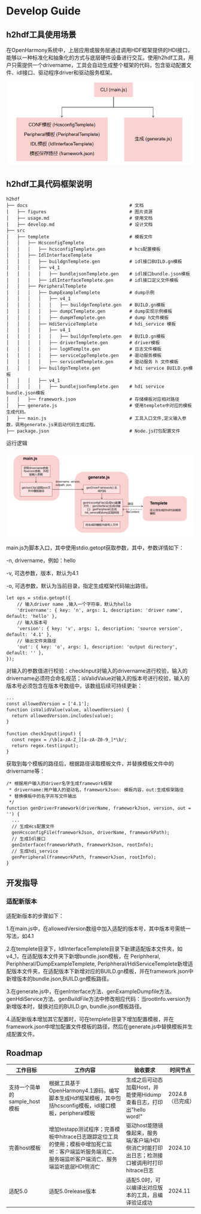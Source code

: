 # Develop Guide

## h2hdf工具使用场景

在OpenHarmony系统中，上层应用或服务层通过调用HDF框架提供的HDI接口，能够以一种标准化和抽象化的方式与底层硬件设备进行交互。使用h2hdf工具，用户只需提供一个drivername，工具会自动生成整个框架的代码，包含驱动配置文件、idl接口、驱动程序driver和驱动服务框架。

![image-20240724093743837](./figures/pic_code_frame.png)

## h2hdf工具代码框架说明

```
h2hdf
├── docs                                      # 文档
│   ├── figures                               # 图片资源
│   ├── usage.md                              # 使用文档
│   ├── develop.md                            # 设计文档        
├── src
│   ├── templete                              # 模板文件
│   │   ├── HcsconfigTemplete
│   │   │   ├── hcsconfigTemplete.gen         # hcs配置模板
│   │   ├── IdlInterfaceTemplete
│   │   │   ├── buildgnTemplete.gen           # idl接口BUILD.gn模板
│   │   │   ├── v4_1
│   │   │   │   ├── bundlejsonTemplete.gen    # idl接口bundle.json模板
│   │   │   ├── idlInterfaceTemplete.gen      # idl接口定义文件模板
│   │   ├── PeripheralTemplete
│   │   │   ├── DumpExampleTemplete           # dump示例
│   │   │   │   ├── v4_1
│   │   │   │   │   ├── buildgnTemplete.gen   # BUILD.gn模板
│   │   │   │   ├── dumpCTemplete.gen         # dump实现示例模板
│   │   │   │   ├── dumpHTemplete.gen         # dump h文件模板
│   │   │   ├── HdiServiceTemplete            # hdi_service 模板
│   │   │   │   ├── v4_1
│   │   │   │   │   ├── buildgnTemplete.gen   # BUILD.gn模板
│   │   │   │   ├── driverTemplete.gen        # driver模板
│   │   │   │   ├── logHTemplte.gen           # 日志文件模板
│   │   │   │   ├── serviceCppTemplete.gen    # 驱动服务模板
│   │   │   │   ├── serviceHTemplete.gen      # 驱动服务 h 文件模板
│   │   │   ├── buildgnTemplete.gen           # hdi service BUILD.gn模板
│   │   │   ├── v4_1
│   │   │   │   ├── bundlejsonTemplete.gen    # hdi service bundle.json模板
│   │   ├── framework.json                    # 存储模板对应相对路径   
│   ├── generate.js                           # 使用templete中对应的模板生成代码。
│   ├── main.js                               # 工具入口文件,定义输入参数，调用generate.js来启动代码生成过程。
├── package.json                              # Node.js打包配置文件
```

运行逻辑

![image-20240724093743837](./figures/pic_code_process.png)

main.js为脚本入口，其中使用stdio.getopt获取参数，其中，参数详情如下：

  -n, drivername，例如：hello

  -v, 可选参数，版本，默认为4.1

  -o, 可选参数，默认为当前目录，指定生成框架代码输出路径。

```
let ops = stdio.getopt({
    // 输入driver name ,输入一个字符串，默认为hello
    'drivername': { key: 'n', args: 1, description: 'driver name', default: 'hello' },
    // 输入版本号
    'version': { key: 'v', args: 1, description: 'source version', default: '4.1' },
    // 输出文件夹路径
    'out': { key: 'o', args: 1, description: 'output directory', default: '' },
});
```

对输入的参数值进行校验：checkInput对输入的drivername进行校验，输入的drivername必须符合命名规范；isValidValue对输入的版本号进行校验，输入的版本号必须包含在版本号数组中，该数组后续可持续更新：

```
...
const allowedVersion = ['4.1'];
function isValidValue(value, allowedVersion) {
  return allowedVersion.includes(value);
}

function checkInput(input) {
  const regex = /\b[a-zA-Z_][a-zA-Z0-9_]*\b/;
  return regex.test(input);
}
```

获取到每个模板的路径后，根据路径读取模板文件，并替换模板文件中的drivername等：

```
/* 根据用户输入的driver名字生成framework框架
 * drivername:用户输入的驱动名，frameworkJson: 模板内容，out:生成框架路径
 * 替换模板中的名字并写文件输出
 */
function genDriverFramework(driverName, frameworkJson, version, out = '') {
  ...
  // 生成Hcs配置文件
  genHcsconfigFile(frameworkJson, driverName, frameworkPath);
  // 生成Idl接口
  genInterface(frameworkPath, frameworkJson, rootInfo);
  // 生成hdi_service
  genPeripheral(frameworkPath, frameworkJson, rootInfo);
}
```

## 开发指导

### 适配新版本

适配新版本的步骤如下：

1.在main.js中，在allowedVersion数组中加入适配的版本号，其中版本号需统一写法，如4.1

2.在templete目录下，IdlInterfaceTemplete目录下新建适配版本文件夹，如v4_1，在适配版本文件夹下新增bundle.json模板，在 Periphheral, Periphheral/DumpExampleTemplete, Periphheral/HdiServiceTemplete新增适配版本文件夹，在适配版本下新增对应的BUILD.gn模板，并在framework.json中新增版本的bundle.json,BUILD.gn模板路径。

3.在generate.js中，在genInterface方法、genExampleDumpfile方法、genHdiService方法、genBuildFile方法中修改相应代码：当rootInfo.version为新增版本时，替换对应的BUILD.gn, bundle.json模板路径。

4.适配新版本增加其它配置时，可在templete目录下增加配置模板，并在framework.json中增加配置文件模板的路径，然后在generate.js中替换模板并生成配置文件。

## Roadmap

| 工作目标                      | 工作内容                                                     | 验收要求                                                     | 时间节点         |
| ----------------------------- | ------------------------------------------------------------ | ------------------------------------------------------------ | ---------------- |
| 支持一个简单的sample_host模板 | 根据工具基于OpenHarmony4.1源码，编写脚本生成Hdf框架模板，其中包括hcsconfig模板，idl接口模板，peripheral模板 | 生成之后可动态加载Host，并能使用Hidump查看日志，打印出"hello word!" | 2024.8（已完成） |
| 完善host模板                  | 增加testapp测试程序；完善模板中hitrace日志跟踪定位工具的使用；模板中增加死亡监听：客户端监听服务端消亡、服务端监听客户端消亡、服务端监听底层HDI侧消亡 | 驱动host能随镜像起来，服务端/客户端/HDI侧消亡时能打印出日志；检测接口被调用时打印hitrace日志 | 2024.10          |
| 适配5.0                       | 适配5.0release版本                                           | 适配5.0时，可以编译出对应版本的工具，且编译验证成功          | 2024.11          |

